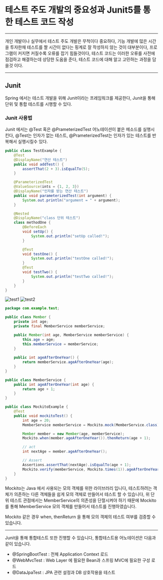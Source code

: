 # 테스트 주도 개발의 중요성과 Junit5를 통한 테스트 코드 작성

---- 
개인 개발이나 실무에서 테스트 주도 개발은 무척이다 중요하다, 기능 개발에 많은 시간을 투자한채 테스트를 
짤 시간이 없다는 핑계로 잘 작성하지 않는 것이 대부분이다, 프로그램이 커지면 커질수록 오류를 잡기 힘들것이다,
테스트 코드는 이러한 오류를 사전에 점검하고 해결하는데 상당한 도움을 준다, 테스트 코드에 대해 알고 고민하는 과정을 담을것 이다.

---

## Junit
Spring 에서는 테스트 개발을 위해 Junit이라는 프레임워크를 제공한다, Junit을 통해
단위 및 통합 테스트를 시행할 수 있다.

### Junit 사용법

Junit 에서는 @Test 혹은 @PrameterizedTest 어노테이션이 붙은 메소드를 실행시킨다, 
@Test는 인자가 없는 테스트, @PrameterizedTest는 인자가 있는 테스트를 반복해서 실행시킬수 있다.

```java
public class TestExample {
    @Test
    @DisplayName("연산 테스트")
    public void addTest() {
        assertThat(2 + 3).isEqualTo(5);
    }

    @ParameterizedTest
    @ValueSource(ints = {1, 2, 3})
    @DisplayName("인자를 받는 연산 테스트")
    public void parameterizedTest(int argument) {
        System.out.println("argument = " + argument);
    }

    @Nested
    @DisplayName("class 단위 테스트")
    class methodOne {
        @BeforeEach
        void setUp() {
            System.out.println("setUp called!");
        }

        @Test
        void testOne() {
            System.out.println("testOne called!");
        }
        @Test
        void testTwo() {
            System.out.println("testTwo called!");
        }
    }
}
```
![test1](https://github.com/TwoEther/study/assets/101616106/d8cf3d5b-7a5c-4438-a3ec-cbc089b61d2f)
![test2](https://github.com/TwoEther/study/assets/101616106/bd9190fd-b1ff-4c52-b204-f5bd782ac45c)

```java
package com.example.test;

public class Member {
    private int age;
    private final MemberService memberService;

    public Member(int age, MemberService memberService) {
        this.age = age;
        this.memberService = memberService;
    }
    
    public int ageAfterOneYear() {
        return memberService.ageAfterOneYear(age);
    }
}

public class MemberService {
    public int ageAfterOneYear(int age) {
        return age + 1;
    }
}

public class MockitoExample {
    @Test
    public void mockitoTest() {
        int age = 20;
        MemberService memberService = Mockito.mock(MemberService.class);

        Member member = new Member(age, memberService);
        Mockito.when(member.ageAfterOneYear()).thenReturn(age + 1);

        // act
        int nextAge = member.ageAfterOneYear();

        // Assert
        Assertions.assertThat(nextAge).isEqualTo(age + 1);
        Mockito.verify(memberService, Mockito.times(1)).ageAfterOneYear(age);
    }
}
```
Mockito는 Java 에서 사용되는 모의 객체를 위한 라이브러리 입니다, 테스트하려는 객체가
의존하는 다른 객체들을 쉽게 모의 객체로 만들어서 테스트 할 수 있습니다, 위 단위 테스트 관점에서는
MemberService의 의존성을 단절시켜야 하기 때문에 Mockito를 통해 MemberService 모의 객체를 만들어서 테스트를 진행하였습니다.

Mockito 같은 경우 when, thenReturn 을 통해 모의 객체의 테스트 여부를 검증할 수 있습니다.

----
Junit을 통해 통합테스트 또한 진행할 수 있습니다, 통합테스트용 어노테이션은 다음과 같이 있습니다.
* @SpringBootTest : 전체 Application Context 로드
* @WebMvcTest : Web Layer 에 필요한 Bean과 스프링 MVC에 필요한 구성 로드
* @DataJpaTest : JPA 관련 설정과 DB 상호작용을 테스트